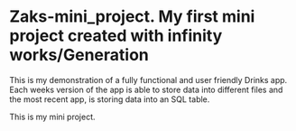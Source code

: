 # Zaks-mini_project. My first mini project created with infinity works/Generation

This is my demonstration of a fully functional and user friendly Drinks app.
Each weeks version of the app is able to store data into different files and the most recent app, is storing data into an SQL table.

This is my mini project.
